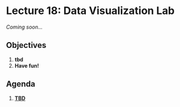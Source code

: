 <!---
{"next":"Lectures_class2/Lecture19.md","title":"Data Visualization Lab - 10/23"}
-->

# Lecture 18: Data Visualization Lab

*Coming soon...*

## Objectives

1. **tbd**
2. **Have fun!**

## Agenda

1. **[TBD]()**